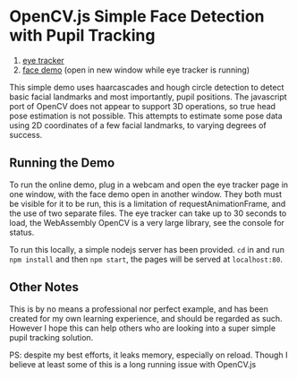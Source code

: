 # OpenCV.js Simple Face Detection with Pupil Tracking

1. [eye tracker](https://saberpeep.github.io/opecvjs-pupil-tracking/eye-tracker.html)
2. [face demo](https://saberpeep.github.io/opecvjs-pupil-tracking/face-rig.html) (open in new window while eye tracker is running)

This simple demo uses haarcascades and hough circle detection to detect basic facial landmarks and most importantly, pupil positions.
The javascript port of OpenCV does not appear to support 3D operations, so true head pose estimation is not possible.
This attempts to estimate some pose data using 2D coordinates of a few facial landmarks, to varying degrees of success.

## Running the Demo

To run the online demo, plug in a webcam and open the eye tracker page in one window, with the face demo open in another window.
They both must be visible for it to be run, this is a limitation of requestAnimationFrame, and the use of two separate files.
The eye tracker can take up to 30 seconds to load, the WebAssembly OpenCV is a very large library, see the console for status.

To run this locally, a simple nodejs server has been provided. `cd` in and run `npm install` and then `npm start`, the pages will be served at `localhost:80`.

## Other Notes

This is by no means a professional nor perfect example, and has been created for my own learning experience, and should be regarded as such.
However I hope this can help others who are looking into a super simple pupil tracking solution.

PS: despite my best efforts, it leaks memory, especially on reload. Though I believe at least some of this is a long running issue with OpenCV.js